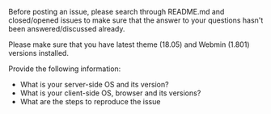 Before posting an issue, please search through README.md and closed/opened issues to make sure that the answer to your questions hasn't been answered/discussed already.

Please make sure that you have latest theme (18.05) and Webmin (1.801) versions installed.

Provide the following information:
* What is your server-side OS and its version?
* What is your client-side OS, browser and its versions?
* What are the steps to reproduce the issue
